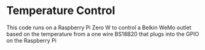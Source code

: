 # Temperature Control

This code runs on a Raspberry Pi Zero W to control a Belkin WeMo outlet based
on the temperature from a one wire BS18B20 that plugs into the GPIO on the
Raspberry Pi
